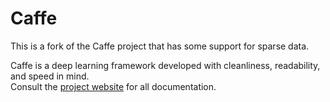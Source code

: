 # Caffe
This is a fork of the Caffe project that has some support for sparse data.

Caffe is a deep learning framework developed with cleanliness, readability, and speed in mind.<br />
Consult the [project website](http://caffe.berkeleyvision.org) for all documentation.
